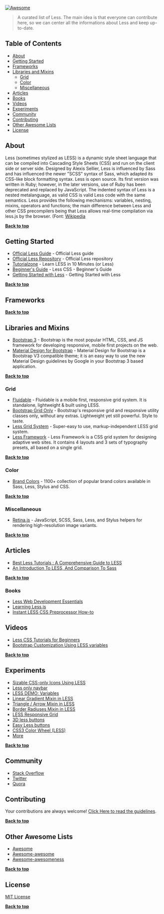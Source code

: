 [![Awesome](https://cdn.rawgit.com/sindresorhus/awesome/d7305f38d29fed78fa85652e3a63e154dd8e8829/media/badge.svg)](https://github.com/sindresorhus/awesome)

> A curated list of Less. The main idea is that everyone can contribute here, so we can center all the informations about Less and keep up-to-date.

## Table of Contents
- [About](#about)
- [Getting Started](#getting-started)
- [Frameworks](#frameworks)
- [Libraries and Mixins](#libraries-and-mixins)
  - [Grid](#grid)
  - [Color](#color)
  - [Miscellaneous](#miscellaneous)
- [Articles](#articles)
- [Books](#books)
- [Videos](#videos)
- [Experiments](#experiments)
- [Community](#community)
- [Contributing](#contributing)
- [Other Awesome Lists](#other-awesome-lists)
- [License](#license)

## About

Less (sometimes stylized as LESS) is a dynamic style sheet language that can be compiled into Cascading Style Sheets (CSS) and run on the client side or server side. Designed by Alexis Sellier, Less is influenced by Sass and has influenced the newer "SCSS" syntax of Sass, which adapted its CSS-like block formatting syntax. Less is open source. Its first version was written in Ruby; however, in the later versions, use of Ruby has been deprecated and replaced by JavaScript. The indented syntax of Less is a nested metalanguage, as valid CSS is valid Less code with the same semantics. Less provides the following mechanisms: variables, nesting, mixins, operators and functions; the main difference between Less and other CSS precompilers being that Less allows real-time compilation via less.js by the browser. (Font: [Wikipedia](https://en.wikipedia.org/wiki/Less_(stylesheet_language))

**[Back to top](#table-of-contents)**

## Getting Started

- [Official Less Guide](http://lesscss.org/) - Official Less guide
- [Official Less Repository](https://github.com/less/less.js) - Official Less repository
- [Tutorialzone](http://tutorialzine.com/2015/07/learn-less-in-10-minutes-or-less/) - Learn LESS in 10 Minutes (or Less)
- [Beginner's Guide](http://www.hongkiat.com/blog/less-basic/) - Less CSS - Beginner's Guide
- [Getting Started with Less](https://scotch.io/tutorials/getting-started-with-less) - Getting Started with Less

**[Back to top](#table-of-contents)**

## Frameworks

**[Back to top](#table-of-contents)**

## Libraries and Mixins

- [Bootstrap 3](http://getbootstrap.com/) - Bootstrap is the most popular HTML, CSS, and JS framework for developing responsive, mobile first projects on the web.
- [Material Design for Bootstrap](https://github.com/FezVrasta/bootstrap-material-design) - Material Design for Bootstrap is a Bootstrap V3 compatible theme; it is an easy way to use the new Material Design guidelines by Google in your Bootstrap 3 based application.

**[Back to top](#table-of-contents)**

### Grid

- [Fluidable](http://fluidable.com/) - Fluidable is a mobile first, responsive grid system. It is standalone, lightweight & built using LESS.
- [Bootstrap Grid Only](https://github.com/zirafa/bootstrap-grid-only) - Bootstrap's responsive grid and responsive utility classes only, without any extras. Lightweight yet still powerful. Style to taste.
- [Less Grid System](https://github.com/goodpixels/less-grid-system) - Super-easy to use, markup-independent LESS grid system.
- [Less Framework](https://github.com/jonikorpi/Less-Framework) - Less Framework is a CSS grid system for designing adaptive web sites. It contains 4 layouts and 3 sets of typography presets, all based on a single grid.

**[Back to top](#table-of-contents)**

### Color

- [Brand Colors](http://brand-colors.com/) - 1100+ collection of popular brand colors available in Sass, Less, Stylus and CSS.

**[Back to top](#table-of-contents)**

### Miscellaneous

- [Retina.js](https://github.com/imulus/retinajs) - JavaScript, SCSS, Sass, Less, and Stylus helpers for rendering high-resolution image variants.

**[Back to top](#table-of-contents)**

## Articles

- [Best Less Tutorials : A Comprehensive Guide to LESS](http://www.cssauthor.com/less-tutorials/)
- [An Introduction To LESS, And Comparison To Sass](https://www.smashingmagazine.com/2011/09/an-introduction-to-less-and-comparison-to-sass/)

**[Back to top](#table-of-contents)**

### Books

- [Less Web Development Essentials](https://www.packtpub.com/web-development/less-web-development-essentials)
- [Learning Less.js](https://www.packtpub.com/web-development/learning-lessjs)
- [Instant LESS CSS Preprocessor How-to](https://www.packtpub.com/web-development/instant-less-css-preprocessor-how-instant)

## Videos

- [Less CSS Tutorials for Beginners](https://www.youtube.com/watch?v=YQYJUeokqOY&list=PL6gx4Cwl9DGCshbAx1JpBtNoKh8iKAAiy)
- [Bootstrap Customization Using LESS variables](https://www.youtube.com/watch?v=Aei29MS5Ohs)

**[Back to top](#table-of-contents)**

## Experiments

- [Sizable CSS-only Icons Using LESS](https://codepen.io/ericrasch/pen/rndaF)
- [Less only navbar](https://codepen.io/lukasdietrich/pen/mkeAJ)
- [LESS DEMO: Variables](https://codepen.io/ericrasch/pen/uGlvA)
- [Linear Gradient Mixin in LESS](https://codepen.io/eky/pen/eAnCI)
- [Triangle / Arrow Mixin in LESS](https://codepen.io/eky/pen/AaCwF)
- [Border Radiuses Mixin in LESS](https://codepen.io/eky/pen/dCmnp)
- [LESS Responsive Grid](https://codepen.io/mecarter/pen/idKqg)
- [3D less buttons](https://codepen.io/MamayAlexander/pen/aAsiq)
- [Easy Less buttons](https://codepen.io/octavioamu/pen/zJexw)
- [CSS3 Color Wheel (LESS)](https://codepen.io/bitmap/pen/eBbHt)
- [More](https://codepen.io/tag/less/)

**[Back to top](#table-of-contents)**

## Community

- [Stack Overflow](http://stackoverflow.com/questions/tagged/less)
- [Twitter](https://twitter.com/hashtag/lesscss)
- [Quora](https://www.quora.com/topic/LESS-stylesheet-language)

## Contributing

Your contributions are always welcome! [Click Here to read the guidelines](https://github.com/LucasBassetti/awesome-less/blob/master/CONTRIBUTING.md).

**[Back to top](#table-of-contents)**

## Other Awesome Lists

* [Awesome](https://github.com/sindresorhus/awesome)
* [Awesome-awesome](https://github.com/emijrp/awesome-awesome)
* [Awesome-awesomeness](https://github.com/bayandin/awesome-awesomeness)

**[Back to top](#table-of-contents)**

## License

[MIT License](LICENSE)

**[Back to top](#table-of-contents)**
